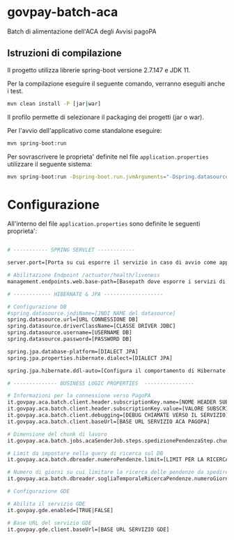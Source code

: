 # govpay-batch-aca
Batch di alimentazione dell'ACA degli Avvisi pagoPA

## Istruzioni di compilazione

Il progetto utilizza librerie spring-boot versione 2.7.147 e JDK 11.

Per la compilazione eseguire il seguente comando, verranno eseguiti anche i test.


``` bash
mvn clean install -P [jar|war]
```

Il profilo permette di selezionare il packaging dei progetti (jar o war).

Per l'avvio dell'applicativo come standalone eseguire:

``` bash
mvn spring-boot:run
```

Per sovrascrivere le proprieta' definite nel file `application.properties` utilizzare il seguente sistema:

``` bash
mvn spring-boot:run -Dspring-boot.run.jvmArguments="-Dspring.datasource.url=[NUOVO_VALORE] ..."

```

# Configurazione

All'interno del file `application.properties` sono definite le seguenti proprieta':

``` bash

# ----------- SPRING SERVLET ------------

server.port=[Porta su cui esporre il servizio in caso di avvio come applicazione standalone]

# Abilitazione Endpoint /actuator/health/liveness
management.endpoints.web.base-path=[Basepath dove esporre i servizi di stato applicazione]

# ------------ HIBERNATE & JPA -------------------

# Configurazione DB
#spring.datasource.jndiName=[JNDI NAME del datasource]
spring.datasource.url=[URL CONNESSIONE DB]
spring.datasource.driverClassName=[CLASSE DRIVER JDBC]
spring.datasource.username=[USERNAME DB]
spring.datasource.password=[PASSWORD DB]

spring.jpa.database-platform=[DIALECT JPA]
spring.jpa.properties.hibernate.dialect=[DIALECT JPA]

spring.jpa.hibernate.ddl-auto=[Configura il comportamento di Hibernate nella generazione dello schema del database.]

# -------------- BUSINESS LOGIC PROPERTIES  ----------------

# Informazioni per la connessione verso PagoPA
it.govpay.aca.batch.client.header.subscriptionKey.name=[NOME HEADER SUBSCRIPTION-KEY]
it.govpay.aca.batch.client.header.subscriptionKey.value=[VALORE SUBSCRIPTION-KEY]
it.govpay.aca.batch.client.debugging=[DEBUG CHIAMATE VERSO IL SERVIZIO]
it.govpay.aca.batch.client.baseUrl=[BASE URL SERVIZIO ACA PAGOPA]

# Dimensione del chunk di lavoro
it.govpay.aca.batch.jobs.acaSenderJob.steps.spedizionePendenzaStep.chunk-size=[DIMENSIONE CHUNK]

# Limit da impostare nella query di ricerca sul DB
it.govpay.aca.batch.dbreader.numeroPendenze.limit=[LIMIT PER LA RICERCA SUL DB]

# Numero di giorni su cui limitare la ricerca delle pendenze da spedire all'ACA
it.govpay.aca.batch.dbreader.sogliaTemporaleRicercaPendenze.numeroGiorni=[LIMITE TEMPORALE RICERCA PENDENZE DA SPEDIRE]

# Configurazione GDE

# Abilita il servizio GDE
it.govpay.gde.enabled=[TRUE|FALSE]

# Base URL del servizio GDE
it.govpay.gde.client.baseUrl=[BASE URL SERVIZIO GDE]
```
